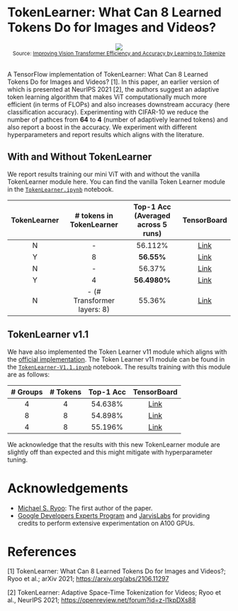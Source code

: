 # TokenLearner: What Can 8 Learned Tokens Do for Images and Videos?

<div align="center">
  <img src="https://blogger.googleusercontent.com/img/a/AVvXsEiylT3_nmd9-tzTnz3g3Vb4eTn-L5sOwtGJOad6t2we7FsjXSpbLDpuPrlInAhtE5hGCA_PfYTJtrIOKfLYLYGcYXVh1Ksfh_C1ZC-C8gw6GKtvrQesKoMrEA_LU_Gd5srl5-3iZDgJc1iyCELoXtfuIXKJ2ADDHOBaUjhU8lXTVdr2E7bCVaFgVHHkmA=s1600"><br>
  <small>Source: <a href="https://ai.googleblog.com/2021/12/improving-vision-transformer-efficiency.html">Improving Vision Transformer Efficiency and Accuracy by Learning to Tokenize</a></small>
</div><br>

A TensorFlow implementation of TokenLearner: What Can 8 Learned Tokens Do for Images and Videos? [1]. In this paper, an earlier version of which is presented at NeurIPS 2021 [2], the authors suggest an adaptive token learning algorithm that makes ViT computationally much more efficient (in terms of FLOPs) and also increases downstream accuracy (here classification accuracy). Experimenting with CIFAR-10 we reduce the number of pathces from **64** to **4** (number of adaptively learned tokens) and also report a boost in the accuracy. We experiment with different hyperparameters and report results which aligns with the literature.

## With and Without TokenLearner

We report results training our mini ViT with and without the vanilla TokenLearner module here. 
You can find the vanilla Token Learner module in the [`TokenLearner.ipynb`](https://github.com/ariG23498/TokenLearner/blob/master/TokenLearner.ipynb) notebook.

| **TokenLearner** | **# tokens in<br> TokenLearner** | **Top-1 Acc<br>(Averaged across 5 runs)** | **TensorBoard** |
|:---:|:---:|:---:|:---:|
| N | - | 56.112% | [Link](https://tensorboard.dev/experiment/vkCwM49dQZ2RiK0ZT4mj7w/) |
| Y | 8 | **56.55%** | [Link](https://tensorboard.dev/experiment/vkCwM49dQZ2RiK0ZT4mj7w/) |
| N | - | 56.37% | [Link](https://tensorboard.dev/experiment/hdyJ4wznQROwqZTgbtmztQ/) |
| Y | 4 | **56.4980%** | [Link](https://tensorboard.dev/experiment/hdyJ4wznQROwqZTgbtmztQ/) |
| N | - (# Transformer layers: 8) | 55.36% | [Link](https://tensorboard.dev/experiment/sepBK5zNSaOtdCeEG6SV9w/) |

## TokenLearner v1.1

We have also implemented the Token Learner v11 module which aligns with the [official implementation](https://github.com/google-research/scenic/blob/main/scenic/projects/token_learner/model.py). The Token Learner v11 module can be found in the [`TokenLearner-V1.1.ipynb`](https://github.com/ariG23498/TokenLearner/blob/master/TokenLearner-V1.1.ipynb) notebook. The results training with this module are as follows:

| **# Groups** | **# Tokens** | **Top-1 Acc** | **TensorBoard** |
|:---:|:---:|:---:|:---:|
| 4 | 4 | 54.638% | [Link](https://tensorboard.dev/experiment/KmfkGqAGQjikEw85phySmw/) |
| 8 | 8 | 54.898% | [Link](https://tensorboard.dev/experiment/0PpgYOq9RFWV9njX6NJQ2w/) |
| 4 | 8 | 55.196% | [Link](https://tensorboard.dev/experiment/WUkrHbZASdu3zrfmY4ETZg/) |  

We acknowledge that the results with this new TokenLearner module are slightly off than expected and this might
mitigate with hyperparameter tuning.

# Acknowledgements

- [Michael S. Ryoo](http://michaelryoo.com/): The first author of the paper.
- [Google Developers Experts Program](https://developers.google.com/programs/experts/) and [JarvisLabs](https://jarvislabs.ai/) for providing credits to perform extensive experimentation on A100 GPUs.


# References

[1] TokenLearner: What Can 8 Learned Tokens Do for Images and Videos?; Ryoo et al.; arXiv 2021; https://arxiv.org/abs/2106.11297

[2] TokenLearner: Adaptive Space-Time Tokenization for Videos; Ryoo et al., NeurIPS 2021; https://openreview.net/forum?id=z-l1kpDXs88
